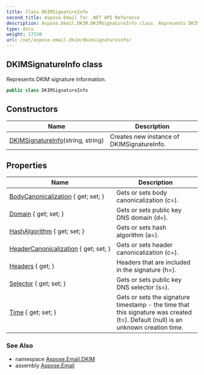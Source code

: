 ```yaml
---
title: Class DKIMSignatureInfo
second_title: Aspose.Email for .NET API Reference
description: Aspose.Email.DKIM.DKIMSignatureInfo class. Represents DKIM signature information
type: docs
weight: 17330
url: /net/aspose.email.dkim/dkimsignatureinfo/
---
```

## DKIMSignatureInfo class

Represents DKIM signature information.

```csharp
public class DKIMSignatureInfo
```

## Constructors

| Name | Description |
| --- | --- |
| [DKIMSignatureInfo](dkimsignatureinfo/)(string, string) | Creates new instance of DKIMSignatureInfo. |

## Properties

| Name | Description |
| --- | --- |
| [BodyCanonicalization](../../aspose.email.dkim/dkimsignatureinfo/bodycanonicalization/) { get; set; } | Gets or sets body canonicalization (c=). |
| [Domain](../../aspose.email.dkim/dkimsignatureinfo/domain/) { get; set; } | Gets or sets public key DNS domain (d=). |
| [HashAlgorithm](../../aspose.email.dkim/dkimsignatureinfo/hashalgorithm/) { get; set; } | Gets or sets hash algorithm (a=). |
| [HeaderCanonicalization](../../aspose.email.dkim/dkimsignatureinfo/headercanonicalization/) { get; set; } | Gets or sets header canonicalization (c=). |
| [Headers](../../aspose.email.dkim/dkimsignatureinfo/headers/) { get; } | Headers that are included in the signature (h=). |
| [Selector](../../aspose.email.dkim/dkimsignatureinfo/selector/) { get; set; } | Gets or sets public key DNS selector (s=). |
| [Time](../../aspose.email.dkim/dkimsignatureinfo/time/) { get; set; } | Gets or sets the signature timestamp - the time that this signature was created (t=). Default (null) is an unknown creation time. |

### See Also

* namespace [Aspose.Email.DKIM](../../aspose.email.dkim/)
* assembly [Aspose.Email](../../)


